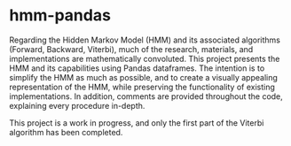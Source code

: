 # hmm-pandas
Regarding the Hidden Markov Model (HMM) and its associated algorithms (Forward, Backward, Viterbi), much of the research, materials, and implementations are mathematically convoluted.  This project presents the HMM and its capabilities using Pandas dataframes.  The intention is to simplify the HMM as much as possible, and to create a visually appealing representation of the HMM, while preserving the functionality of existing implementations.  In addition, comments are provided throughout the code, explaining every procedure in-depth.

This project is a work in progress, and only the first part of the Viterbi algorithm has been completed.
